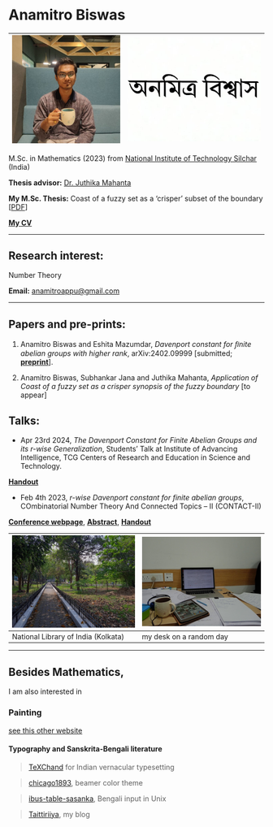 # Anamitro Biswas

| ![picture](picture.jpg) | ![name](name3.jpg) |
| --- | --- |

M.Sc. in Mathematics (2023) from [National Institute of Technology Silchar](http://maths.nits.ac.in/) (India)

**Thesis advisor:** [Dr. Juthika Mahanta](http://maths.nits.ac.in/juthika/)

**My M.Sc. Thesis:** Coast of a fuzzy set as a ‘crisper’ subset of the boundary [[PDF](https://anamitro.github.io/files/anamitro_thesis.pdf)]

[**My CV**](files/anamitro_cv.pdf)

____________________
## Research interest:
Number Theory

**Email:** anamitroappu@gmail.com

____________________
## Papers and pre-prints:

1. Anamitro Biswas and Eshita Mazumdar, _Davenport constant for ﬁnite abelian groups with higher rank_, arXiv:2402.09999 [submitted; [**preprint**](https://arxiv.org/abs/2402.09999)].

2. Anamitro Biswas, Subhankar Jana and Juthika Mahanta, _Application of Coast of a fuzzy set as a crisper synopsis of the fuzzy boundary_ [to appear]


## Talks:

- Apr 23rd 2024, *The Davenport Constant for Finite Abelian Groups and its r-wise Generalization*, Students’ Talk at Institute of Advancing Intelligence, TCG Centers of Research and Education in Science and Technology.
 
[**Handout**](https://drive.google.com/drive/folders/1lSA4Ks96U_oxGnnNwPm0B6d2ISyrXYmf?usp=drive_link)

- Feb 4th 2023, *r-wise Davenport constant for finite abelian groups*, COmbinatorial Number Theory And Connected Topics – II (CONTACT-II)

[**Conference webpage**](https://sites.google.com/view/contact-ii/home), [**Abstract**](https://drive.google.com/file/d/1OtAvMfGG2xg6Gr6-2gKDHkJ6REjTZkg2/view), [**Handout**](https://drive.google.com/file/d/11k1bXrPQqw_AAf8s9JweYXBvNs6qcWL3/view?pli=1) 

| ![nl](library.jpg) | ![papers](desk.jpg) |
| --- | --- |
| National Library of India (Kolkata) | my desk on a random day |

______________________
## Besides Mathematics,
I am also interested in

### Painting
[see this other website](https://sites.google.com/view/ani-paint)

#### Typography and Sanskrita-Bengali literature

> [TeXChand](https://sites.google.com/view/texchand) for Indian vernacular typesetting

> [chicago1893](https://anamitro.github.io/beamercolortheme-chicago1893), beamer color theme

> [ibus-table-sasanka](https://sites.google.com/view/sasankadeva), Bengali input in Unix

> [Taittiriiya](https://taittiriiya.blogspot.com/), my blog


